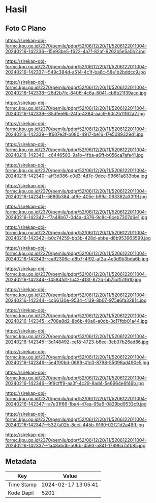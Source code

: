# Hasil

## Foto C Plano

https://sirekap-obj-formc.kpu.go.id/2370/pemilu/pdpr/52/06/12/20/11/5206122011004-20240216-142336--15e93be5-f622-4a7f-82af-9262b5e5a0b2.jpg

https://sirekap-obj-formc.kpu.go.id/2370/pemilu/pdpr/52/06/12/20/11/5206122011004-20240216-142337--549c384d-a514-4c1f-ba6c-58e1b2bddcc9.jpg

https://sirekap-obj-formc.kpu.go.id/2370/pemilu/pdpr/52/06/12/20/11/5206122011004-20240216-142338--26d2b7fc-8406-4c6a-8041-cb6b21f39acd.jpg

https://sirekap-obj-formc.kpu.go.id/2370/pemilu/pdpr/52/06/12/20/11/5206122011004-20240216-142339--85dfee9b-24fa-4384-aac9-60c2b11f62a2.jpg

https://sirekap-obj-formc.kpu.go.id/2370/pemilu/pdpr/52/06/12/20/11/5206122011004-20240216-142339--1f607e3f-b080-4917-be16-17e5089329d1.jpg

https://sirekap-obj-formc.kpu.go.id/2370/pemilu/pdpr/52/06/12/20/11/5206122011004-20240216-142340--c6446503-9a1b-4fba-a6ff-b056ca7afe41.jpg

https://sirekap-obj-formc.kpu.go.id/2370/pemilu/pdpr/52/06/12/20/11/5206122011004-20240216-142340--aff3d386-c0d3-4d7c-9dce-99661a833bba.jpg

https://sirekap-obj-formc.kpu.go.id/2370/pemilu/pdpr/52/06/12/20/11/5206122011004-20240216-142341--5680b384-af9e-405e-b99a-063362a33f9f.jpg

https://sirekap-obj-formc.kpu.go.id/2370/pemilu/pdpr/52/06/12/20/11/5206122011004-20240216-142342--f7a48b67-0d4a-4376-9c8c-6ceb7307d6e1.jpg

https://sirekap-obj-formc.kpu.go.id/2370/pemilu/pdpr/52/06/12/20/11/5206122011004-20240216-142342--b0c74259-bb3b-428d-abbe-d8b953963599.jpg

https://sirekap-obj-formc.kpu.go.id/2370/pemilu/pdpr/52/06/12/20/11/5206122011004-20240216-142343--ca92306c-d8b7-4f92-af2a-4e3d9b3bda6b.jpg

https://sirekap-obj-formc.kpu.go.id/2370/pemilu/pdpr/52/06/12/20/11/5206122011004-20240216-142344--14584fd1-1b42-413f-872d-bb75df51f610.jpg

https://sirekap-obj-formc.kpu.go.id/2370/pemilu/pdpr/52/06/12/20/11/5206122011004-20240216-142344--cc66130e-9534-4139-8b07-975e6fa3281c.jpg

https://sirekap-obj-formc.kpu.go.id/2370/pemilu/pdpr/52/06/12/20/11/5206122011004-20240216-142345--c708e8d2-8b6b-40a6-a0db-3c17fbb01a44.jpg

https://sirekap-obj-formc.kpu.go.id/2370/pemilu/pdpr/52/06/12/20/11/5206122011004-20240216-142345--3d148492-cef8-4723-b6ec-3eb37b26ad86.jpg

https://sirekap-obj-formc.kpu.go.id/2370/pemilu/pdpr/52/06/12/20/11/5206122011004-20240216-142346--5e4f90bd-0699-41c0-8798-55096ad490e5.jpg

https://sirekap-obj-formc.kpu.go.id/2370/pemilu/pdpr/52/06/12/20/11/5206122011004-20240216-142346--9f9cfff9-aa3f-4c29-8ad4-5e6664e6f46b.jpg

https://sirekap-obj-formc.kpu.go.id/2370/pemilu/pdpr/52/06/12/20/11/5206122011004-20240216-142347--a7e31f66-1ba4-47ea-95a6-0829bd9533c9.jpg

https://sirekap-obj-formc.kpu.go.id/2370/pemilu/pdpr/52/06/12/20/11/5206122011004-20240216-142347--5327a02b-8ccf-445b-9160-02f21d2a49ff.jpg

https://sirekap-obj-formc.kpu.go.id/2370/pemilu/pdpr/52/06/12/20/11/5206122011004-20240216-142337--1a48abdb-a06b-4593-a84f-17896a7afb85.jpg


## Metadata

| Key        | Value               |
| ---------- | ------------------- |
| Time Stamp | 2024-02-17 13:05:41 |
| Kode Dapil | 5201                |




